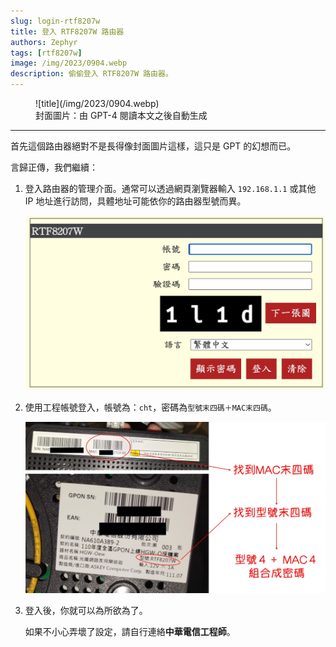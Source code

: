 ```yaml
---
slug: login-rtf8207w
title: 登入 RTF8207W 路由器
authors: Zephyr
tags: [rtf8207w]
image: /img/2023/0904.webp
description: 偷偷登入 RTF8207W 路由器。
---
```


<figure>
![title](/img/2023/0904.webp)
<figcaption>封面圖片：由 GPT-4 閱讀本文之後自動生成</figcaption>
</figure>

---

首先這個路由器絕對不是長得像封面圖片這樣，這只是 GPT 的幻想而已。

言歸正傳，我們繼續：

1. 登入路由器的管理介面。通常可以透過網頁瀏覽器輸入 `192.168.1.1` 或其他 IP 地址進行訪問，具體地址可能依你的路由器型號而異。

   ![login-rtf8207w](./img/RTF8207W-login.jpg)

2. 使用工程帳號登入，帳號為：`cht`，密碼為`型號末四碼＋MAC末四碼`。

   ![password](./img/RTF8207W.jpg)

3. 登入後，你就可以為所欲為了。

   如果不小心弄壞了設定，請自行連絡**中華電信工程師**。
